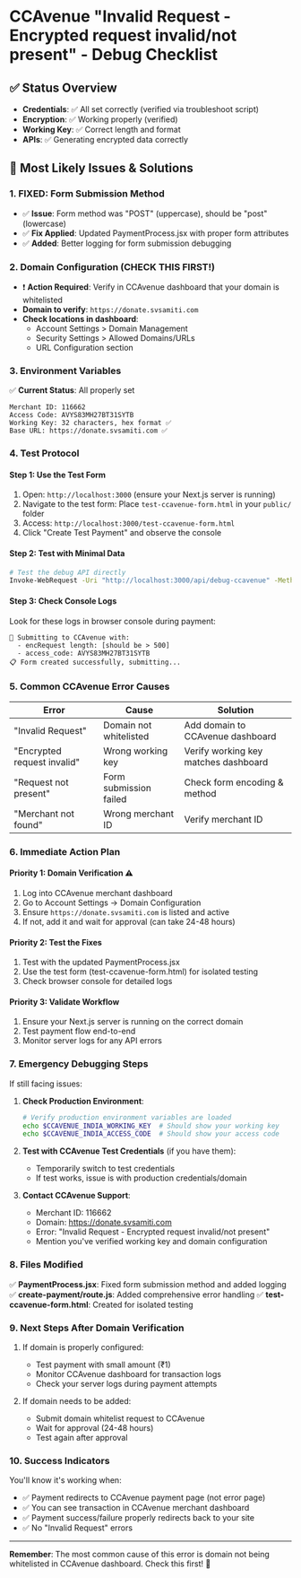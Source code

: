 # CCAvenue "Invalid Request - Encrypted request invalid/not present" - Debug Checklist

## ✅ Status Overview
- **Credentials**: ✅ All set correctly (verified via troubleshoot script)
- **Encryption**: ✅ Working properly (verified)
- **Working Key**: ✅ Correct length and format
- **APIs**: ✅ Generating encrypted data correctly

## 🎯 Most Likely Issues & Solutions

### 1. **FIXED: Form Submission Method**
- ✅ **Issue**: Form method was "POST" (uppercase), should be "post" (lowercase)
- ✅ **Fix Applied**: Updated PaymentProcess.jsx with proper form attributes
- ✅ **Added**: Better logging for form submission debugging

### 2. **Domain Configuration (CHECK THIS FIRST!)**
- ❗ **Action Required**: Verify in CCAvenue dashboard that your domain is whitelisted
- **Domain to verify**: `https://donate.svsamiti.com`
- **Check locations in dashboard**:
  - Account Settings > Domain Management
  - Security Settings > Allowed Domains/URLs
  - URL Configuration section

### 3. **Environment Variables**
✅ **Current Status**: All properly set
```
Merchant ID: 116662
Access Code: AVYS83MH27BT31SYTB  
Working Key: 32 characters, hex format ✅
Base URL: https://donate.svsamiti.com ✅
```

### 4. **Test Protocol**

#### Step 1: Use the Test Form
1. Open: `http://localhost:3000` (ensure your Next.js server is running)
2. Navigate to the test form: Place `test-ccavenue-form.html` in your `public/` folder
3. Access: `http://localhost:3000/test-ccavenue-form.html`
4. Click "Create Test Payment" and observe the console

#### Step 2: Test with Minimal Data
```bash
# Test the debug API directly
Invoke-WebRequest -Uri "http://localhost:3000/api/debug-ccavenue" -Method POST -Headers @{"Content-Type" = "application/json"} -Body '{"orderId":"MINIMAL_TEST","amount":"1","billingName":"Test","billingEmail":"test@test.com","billingTel":"9999999999"}'
```

#### Step 3: Check Console Logs
Look for these logs in browser console during payment:
```
🚀 Submitting to CCAvenue with:
  - encRequest length: [should be > 500]
  - access_code: AVYS83MH27BT31SYTB
📋 Form created successfully, submitting...
```

### 5. **Common CCAvenue Error Causes**

| Error | Cause | Solution |
|-------|-------|----------|
| "Invalid Request" | Domain not whitelisted | Add domain to CCAvenue dashboard |
| "Encrypted request invalid" | Wrong working key | Verify working key matches dashboard |
| "Request not present" | Form submission failed | Check form encoding & method |
| "Merchant not found" | Wrong merchant ID | Verify merchant ID |

### 6. **Immediate Action Plan**

#### Priority 1: Domain Verification ⚠️
1. Log into CCAvenue merchant dashboard
2. Go to Account Settings → Domain Configuration
3. Ensure `https://donate.svsamiti.com` is listed and active
4. If not, add it and wait for approval (can take 24-48 hours)

#### Priority 2: Test the Fixes
1. Test with the updated PaymentProcess.jsx
2. Use the test form (test-ccavenue-form.html) for isolated testing
3. Check browser console for detailed logs

#### Priority 3: Validate Workflow
1. Ensure your Next.js server is running on the correct domain
2. Test payment flow end-to-end
3. Monitor server logs for any API errors

### 7. **Emergency Debugging Steps**

If still facing issues:

1. **Check Production Environment**:
   ```bash
   # Verify production environment variables are loaded
   echo $CCAVENUE_INDIA_WORKING_KEY  # Should show your working key
   echo $CCAVENUE_INDIA_ACCESS_CODE  # Should show your access code
   ```

2. **Test with CCAvenue Test Credentials** (if you have them):
   - Temporarily switch to test credentials
   - If test works, issue is with production credentials/domain

3. **Contact CCAvenue Support**:
   - Merchant ID: 116662
   - Domain: https://donate.svsamiti.com
   - Error: "Invalid Request - Encrypted request invalid/not present"
   - Mention you've verified working key and domain configuration

### 8. **Files Modified**
✅ **PaymentProcess.jsx**: Fixed form submission method and added logging
✅ **create-payment/route.js**: Added comprehensive error handling
✅ **test-ccavenue-form.html**: Created for isolated testing

### 9. **Next Steps After Domain Verification**

1. If domain is properly configured:
   - Test payment with small amount (₹1)
   - Monitor CCAvenue dashboard for transaction logs
   - Check your server logs during payment attempts

2. If domain needs to be added:
   - Submit domain whitelist request to CCAvenue
   - Wait for approval (24-48 hours)
   - Test again after approval

### 10. **Success Indicators**
You'll know it's working when:
- ✅ Payment redirects to CCAvenue payment page (not error page)
- ✅ You can see transaction in CCAvenue merchant dashboard
- ✅ Payment success/failure properly redirects back to your site
- ✅ No "Invalid Request" errors

---

**Remember**: The most common cause of this error is domain not being whitelisted in CCAvenue dashboard. Check this first! 🎯
